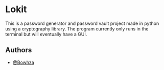 # Lokit

This is a password generator and password vault project made in python using a cryptography
library. The program currently only runs in the terminal but will eventually have a GUI.

## Authors

- [@Bowhza](https://www.github.com/Bowhza)